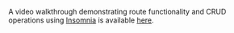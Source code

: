 A video walkthrough demonstrating route functionality and CRUD operations using [Insomnia](https://insomnia.rest/) is available [here](https://watch.screencastify.com/v/qQQh7IQ5dYfWBdVNudDg).
